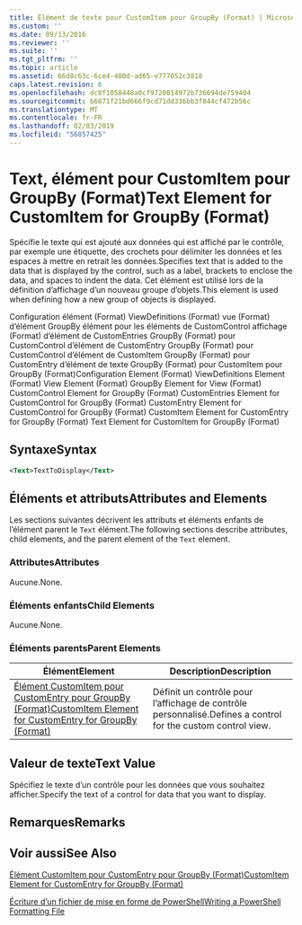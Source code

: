 ```yaml
---
title: Élément de texte pour CustomItem pour GroupBy (Format) | Microsoft Docs
ms.custom: ''
ms.date: 09/13/2016
ms.reviewer: ''
ms.suite: ''
ms.tgt_pltfrm: ''
ms.topic: article
ms.assetid: 66d8c63c-6ce4-480d-ad65-e777052c3818
caps.latest.revision: 6
ms.openlocfilehash: dc8f1058448a0cf9720014972b736694de759404
ms.sourcegitcommit: b6871f21bd666f9cd71dd336bb3f844cf472b56c
ms.translationtype: MT
ms.contentlocale: fr-FR
ms.lasthandoff: 02/03/2019
ms.locfileid: "56857425"
---
```

# <a name="text-element-for-customitem-for-groupby-format"></a><span data-ttu-id="8d9e2-102">Text, élément pour CustomItem pour GroupBy (Format)</span><span class="sxs-lookup"><span data-stu-id="8d9e2-102">Text Element for CustomItem for GroupBy (Format)</span></span>

<span data-ttu-id="8d9e2-103">Spécifie le texte qui est ajouté aux données qui est affiché par le contrôle, par exemple une étiquette, des crochets pour délimiter les données et les espaces à mettre en retrait les données.</span><span class="sxs-lookup"><span data-stu-id="8d9e2-103">Specifies text that is added to the data that is displayed by the control, such as a label, brackets to enclose the data, and spaces to indent the data.</span></span> <span data-ttu-id="8d9e2-104">Cet élément est utilisé lors de la définition d’affichage d’un nouveau groupe d’objets.</span><span class="sxs-lookup"><span data-stu-id="8d9e2-104">This element is used when defining how a new group of objects is displayed.</span></span>

<span data-ttu-id="8d9e2-105">Configuration élément (Format) ViewDefinitions (Format) vue (Format) d’élément GroupBy élément pour les éléments de CustomControl affichage (Format) d’élément de CustomEntries GroupBy (Format) pour CustomControl d’élément de CustomEntry GroupBy (Format) pour CustomControl d’élément de CustomItem GroupBy (Format) pour CustomEntry d’élément de texte GroupBy (Format) pour CustomItem pour GroupBy (Format)</span><span class="sxs-lookup"><span data-stu-id="8d9e2-105">Configuration Element (Format) ViewDefinitions Element (Format) View Element (Format) GroupBy Element for View (Format) CustomControl Element for GroupBy (Format) CustomEntries Element for CustomControl for GroupBy (Format) CustomEntry Element for CustomControl for GroupBy (Format) CustomItem Element for CustomEntry for GroupBy (Format) Text Element for CustomItem for GroupBy (Format)</span></span>

## <a name="syntax"></a><span data-ttu-id="8d9e2-106">Syntaxe</span><span class="sxs-lookup"><span data-stu-id="8d9e2-106">Syntax</span></span>

```xml
<Text>TextToDisplay</Text>
```

## <a name="attributes-and-elements"></a><span data-ttu-id="8d9e2-107">Éléments et attributs</span><span class="sxs-lookup"><span data-stu-id="8d9e2-107">Attributes and Elements</span></span>

<span data-ttu-id="8d9e2-108">Les sections suivantes décrivent les attributs et éléments enfants de l’élément parent le `Text` élément.</span><span class="sxs-lookup"><span data-stu-id="8d9e2-108">The following sections describe attributes, child elements, and the parent element of the `Text` element.</span></span>

### <a name="attributes"></a><span data-ttu-id="8d9e2-109">Attributes</span><span class="sxs-lookup"><span data-stu-id="8d9e2-109">Attributes</span></span>

<span data-ttu-id="8d9e2-110">Aucune.</span><span class="sxs-lookup"><span data-stu-id="8d9e2-110">None.</span></span>

### <a name="child-elements"></a><span data-ttu-id="8d9e2-111">Éléments enfants</span><span class="sxs-lookup"><span data-stu-id="8d9e2-111">Child Elements</span></span>

<span data-ttu-id="8d9e2-112">Aucune.</span><span class="sxs-lookup"><span data-stu-id="8d9e2-112">None.</span></span>

### <a name="parent-elements"></a><span data-ttu-id="8d9e2-113">Éléments parents</span><span class="sxs-lookup"><span data-stu-id="8d9e2-113">Parent Elements</span></span>

|<span data-ttu-id="8d9e2-114">Élément</span><span class="sxs-lookup"><span data-stu-id="8d9e2-114">Element</span></span>|<span data-ttu-id="8d9e2-115">Description</span><span class="sxs-lookup"><span data-stu-id="8d9e2-115">Description</span></span>|
|-------------|-----------------|
|[<span data-ttu-id="8d9e2-116">Élément CustomItem pour CustomEntry pour GroupBy (Format)</span><span class="sxs-lookup"><span data-stu-id="8d9e2-116">CustomItem Element for CustomEntry for GroupBy (Format)</span></span>](./customitem-element-for-customentry-for-groupby-format.md)|<span data-ttu-id="8d9e2-117">Définit un contrôle pour l’affichage de contrôle personnalisé.</span><span class="sxs-lookup"><span data-stu-id="8d9e2-117">Defines a control for the custom control view.</span></span>|

## <a name="text-value"></a><span data-ttu-id="8d9e2-118">Valeur de texte</span><span class="sxs-lookup"><span data-stu-id="8d9e2-118">Text Value</span></span>

<span data-ttu-id="8d9e2-119">Spécifiez le texte d’un contrôle pour les données que vous souhaitez afficher.</span><span class="sxs-lookup"><span data-stu-id="8d9e2-119">Specify the text of a control for data that you want to display.</span></span>

## <a name="remarks"></a><span data-ttu-id="8d9e2-120">Remarques</span><span class="sxs-lookup"><span data-stu-id="8d9e2-120">Remarks</span></span>

## <a name="see-also"></a><span data-ttu-id="8d9e2-121">Voir aussi</span><span class="sxs-lookup"><span data-stu-id="8d9e2-121">See Also</span></span>

[<span data-ttu-id="8d9e2-122">Élément CustomItem pour CustomEntry pour GroupBy (Format)</span><span class="sxs-lookup"><span data-stu-id="8d9e2-122">CustomItem Element for CustomEntry for GroupBy (Format)</span></span>](./customitem-element-for-customentry-for-groupby-format.md)

[<span data-ttu-id="8d9e2-123">Écriture d’un fichier de mise en forme de PowerShell</span><span class="sxs-lookup"><span data-stu-id="8d9e2-123">Writing a PowerShell Formatting File</span></span>](./writing-a-powershell-formatting-file.md)
